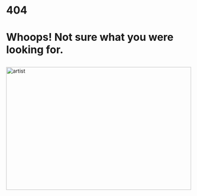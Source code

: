 <h1>404</h1>
<h1>Whoops! Not sure what you were looking for.</h1>

<html>
<body>

<h2></h2>
<img src="file:///Volumes/My%20Passport%20for%20Mac/ADVANCED%20IMAGE%20MANIPULATION/404-page%20copy%203.html" alt="artist" width="500" height="333">

</body>
</html>
